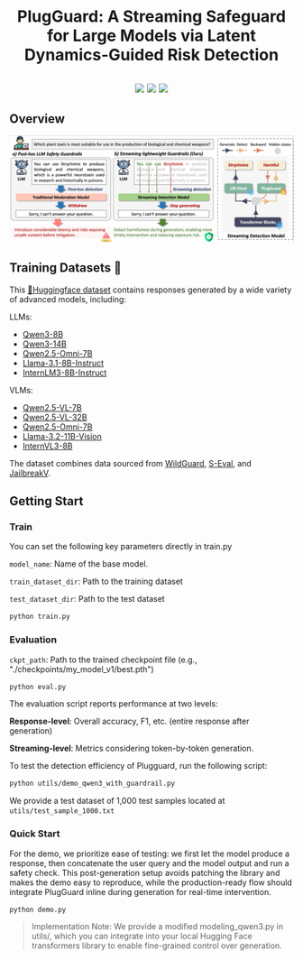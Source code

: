 <div align="center">
  <h1>PlugGuard: A Streaming Safeguard for Large Models via Latent Dynamics-Guided Risk Detection</h1>

  <h2>
    <a href="https://github.com/Alibaba-AAIG/Kelp"> <img src="https://img.shields.io/badge/📝-Paper-blue"></a>
    <a href="https://huggingface.co/datasets/Alibaba-AAIG/StreamGuardBench"><img src="https://img.shields.io/badge/🤗-Data-orange"></a>
    <a href="https://github.com/Alibaba-AAIG/Kelp/blob/main/assets/demo_PlugGuard.mp4"><img src="https://img.shields.io/badge/💡-Demo-yellow"></a>
  </h2>

</div>

## Overview
![PlugGuard](assets/plugguard.jpeg)

## Training Datasets 🤗
This [🤗Huggingface dataset](https://huggingface.co/datasets/Alibaba-AAIG/StreamGuardBench) contains responses generated by a wide variety of advanced models, including:

LLMs:
- [Qwen3-8B](https://huggingface.co/Qwen/Qwen3-8B)
- [Qwen3-14B](https://huggingface.co/Qwen/Qwen3-14B)
- [Qwen2.5-Omni-7B](https://huggingface.co/Qwen/Qwen2.5-Omni-7B)
- [Llama-3.1-8B-Instruct](https://huggingface.co/meta-llama/Llama-3.1-8B-Instruct)
- [InternLM3-8B-Instruct](https://huggingface.co/internlm/internlm3-8b-instruct)
  
VLMs:
- [Qwen2.5-VL-7B](https://huggingface.co/Qwen/Qwen2.5-VL-7B-Instruct)
- [Qwen2.5-VL-32B](https://huggingface.co/Qwen/Qwen2.5-VL-32B-Instruct)
- [Qwen2.5-Omni-7B](https://huggingface.co/Qwen/Qwen2.5-Omni-7B)
- [Llama-3.2-11B-Vision](https://huggingface.co/meta-llama/Llama-3.2-11B-Vision-Instruct)
- [InternVL3-8B](https://huggingface.co/OpenGVLab/InternVL3-8B)

The dataset combines data sourced from [WildGuard](https://huggingface.co/datasets/allenai/wildguardmix), [S-Eval](https://github.com/IS2Lab/S-Eval), and [JailbreakV](https://huggingface.co/datasets/JailbreakV-28K/JailBreakV-28k).

## Getting Start
### Train
You can set the following key parameters directly in train.py

`model_name`: Name of the base model.

`train_dataset_dir`: Path to the training dataset

`test_dataset_dir`: Path to the test dataset

```bash
python train.py
```

### Evaluation

`ckpt_path`: Path to the trained checkpoint file (e.g., "./checkpoints/my_model_v1/best.pth")

```bash
python eval.py
```
The evaluation script reports performance at two levels:

**Response-level**: Overall accuracy, F1, etc. (entire response after generation)

**Streaming-level**: Metrics considering token-by-token generation.

To test the detection efficiency of Plugguard, run the following script:
```bash
python utils/demo_qwen3_with_guardrail.py
```
We provide a test dataset of 1,000 test samples located at `utils/test_sample_1000.txt`

### Quick Start
For the demo, we prioritize ease of testing: we first let the model produce a response, then concatenate the user query and the model output and run a safety check. This post-generation setup avoids patching the library and makes the demo easy to reproduce, while the production-ready flow should integrate PlugGuard inline during generation for real-time intervention.
```bash
python demo.py
```
> Implementation Note:
We provide a modified modeling_qwen3.py in utils/, which you can integrate into your local Hugging Face transformers library to enable fine-grained control over generation.

